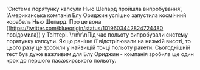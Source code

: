 'Система порятунку капсули Нью Шепард пройшла випробування', 'Американська компанія Блу Ориджин успішно запустила космічний корабель Нью Шепард. Про це вона ((https://twitter.com/blueorigin/status/1019603442824724480 повідомила)) у Твіттері. \r\n\r\nПід час польоту випробували систему порятунку капсули. Якщо раніше її відстрілювали на низькій висоті, то цього разу це зробили у найвищій точці польоту ракети. Сьогоднішній тест був дуже важливим для Блу Ориджин - компанія зробила ще один крок до першого пасажирського польоту.